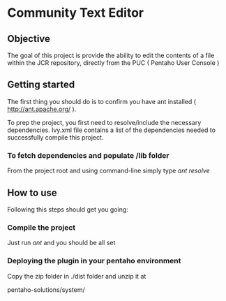 Community Text Editor
=====================

Objective
---------

The goal of this project is provide the ability to edit the contents of a file within the JCR repository, directly from the PUC ( Pentaho User Console )

Getting started
---------------

The first thing you should do is to confirm you have ant installed ( http://ant.apache.org/ ).

To prep the project, you first need to resolve/include the necessary dependencies.
Ivy.xml file contains a list of the dependencies needed to successfully compile this project.

### To fetch dependencies and populate /lib folder 

From the project root and using command-line simply type *ant resolve*


How to use
----------

Following this steps should get you going:

### Compile the project

Just run *ant* and you should be all set


### Deploying the plugin in your pentaho environment

Copy the zip folder in ./dist folder and unzip it at 

pentaho-solutions/system/



